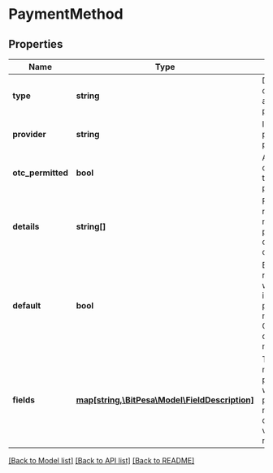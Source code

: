 # PaymentMethod

## Properties
Name | Type | Description | Notes
------------ | ------------- | ------------- | -------------
**type** | **string** | Details currency and type of payment. | [optional] 
**provider** | **string** | Identifies the payment provider. | [optional] 
**otc_permitted** | **bool** | Are over the counter transactions permitted? | [optional] 
**details** | **string[]** | Fields required to make the payment depending on type. | [optional] 
**default** | **bool** | Boolean revealing whether this is the default payout method. Only present on payout methods | [optional] 
**fields** | [**map[string,\BitPesa\Model\FieldDescription]**](FieldDescription.md) | The fields needed for payments with this payment method with details on validation requirements | [optional] 

[[Back to Model list]](../README.md#documentation-for-models) [[Back to API list]](../README.md#documentation-for-api-endpoints) [[Back to README]](../README.md)


